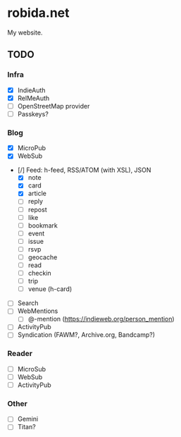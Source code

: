# robida.net

My website.

## TODO

### Infra

- [X] IndieAuth
- [X] RelMeAuth
- [ ] OpenStreetMap provider
- [ ] Passkeys?

### Blog

- [X] MicroPub
- [X] WebSub
- [/] Feed: h-feed, RSS/ATOM (with XSL), JSON
  - [X] note
  - [X] card
  - [X] article
  - [ ] reply
  - [ ] repost
  - [ ] like
  - [ ] bookmark
  - [ ] event
  - [ ] issue
  - [ ] rsvp
  - [ ] geocache
  - [ ] read
  - [ ] checkin
  - [ ] trip
  - [ ] venue (h-card)
- [ ] Search
- [ ] WebMentions
  - [ ] @-mention (https://indieweb.org/person_mention)
- [ ] ActivityPub
- [ ] Syndication (FAWM?, Archive.org, Bandcamp?)

### Reader

- [ ] MicroSub
- [ ] WebSub
- [ ] ActivityPub

### Other

- [ ] Gemini
- [ ] Titan?
